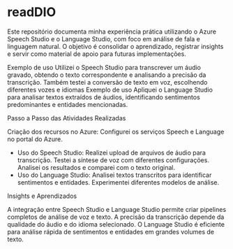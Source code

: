 # readDIO
Este repositório documenta minha experiência prática utilizando o Azure Speech Studio e o Language Studio, com foco em análise de fala e linguagem natural. O objetivo é consolidar o aprendizado, registrar insights e servir como material de apoio para futuras implementações.

Exemplo de uso
Utilizei o Speech Studio para transcrever um áudio gravado, obtendo o texto correspondente e analisando a precisão da transcrição. Também testei a conversão de texto em voz, escolhendo diferentes vozes e idiomas
Exemplo de uso
Apliquei o Language Studio para analisar textos extraídos de áudios, identificando sentimentos predominantes e entidades mencionadas.

Passo a Passo das Atividades Realizadas

Criação dos recursos no Azure:
Configurei os serviços Speech e Language no portal do Azure.
- Uso do Speech Studio:
Realizei upload de arquivos de áudio para transcrição.
Testei a síntese de voz com diferentes configurações.
Analisei os resultados e comparei com o texto original.
- Uso do Language Studio:
Analisei textos transcritos para identificar sentimentos e entidades.
Experimentei diferentes modelos de análise.

Insights e Aprendizados

A integração entre Speech Studio e Language Studio permite criar pipelines completos de análise de voz e texto.
A precisão da transcrição depende da qualidade do áudio e do idioma selecionado.
O Language Studio é eficiente para análise rápida de sentimentos e entidades em grandes volumes de texto.
